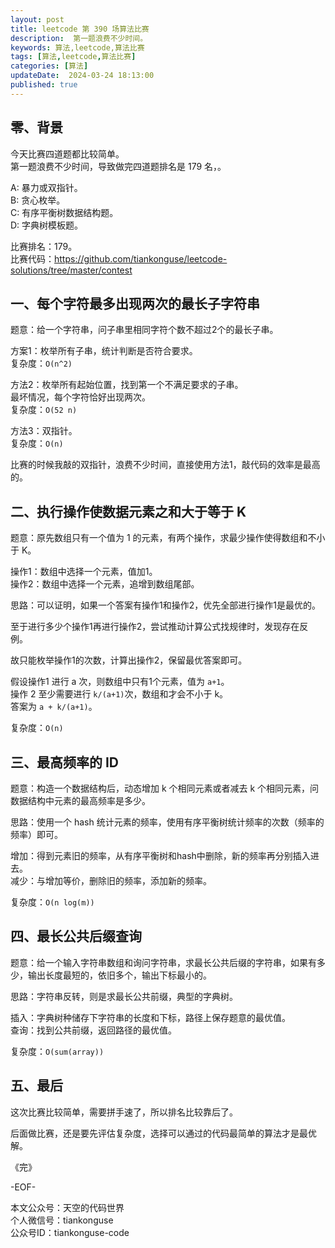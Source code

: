 ```yaml
---
layout: post  
title: leetcode 第 390 场算法比赛 
description:  第一题浪费不少时间。  
keywords: 算法,leetcode,算法比赛  
tags: [算法,leetcode,算法比赛]  
categories: [算法]  
updateDate:  2024-03-24 18:13:00  
published: true  
---
```



## 零、背景  


今天比赛四道题都比较简单。  
第一题浪费不少时间，导致做完四道题排名是 179 名，。  


A: 暴力或双指针。    
B: 贪心枚举。  
C: 有序平衡树数据结构题。  
D: 字典树模板题。  


比赛排名：179。  
比赛代码：https://github.com/tiankonguse/leetcode-solutions/tree/master/contest  


## 一、每个字符最多出现两次的最长子字符串  


题意：给一个字符串，问子串里相同字符个数不超过2个的最长子串。  


方案1：枚举所有子串，统计判断是否符合要求。  
复杂度：`O(n^2)`  


方法2：枚举所有起始位置，找到第一个不满足要求的子串。  
最坏情况，每个字符恰好出现两次。    
复杂度：`O(52 n)`  


方法3：双指针。  
复杂度：`O(n)`  



比赛的时候我敲的双指针，浪费不少时间，直接使用方法1，敲代码的效率是最高的。  


## 二、执行操作使数据元素之和大于等于 K  


题意：原先数组只有一个值为 1 的元素，有两个操作，求最少操作使得数组和不小于 K。  


操作1：数组中选择一个元素，值加1。  
操作2：数组中选择一个元素，追增到数组尾部。  


思路：可以证明，如果一个答案有操作1和操作2，优先全部进行操作1是最优的。  


至于进行多少个操作1再进行操作2，尝试推动计算公式找规律时，发现存在反例。  


故只能枚举操作1的次数，计算出操作2，保留最优答案即可。  



假设操作1 进行 a 次，则数组中只有1个元素，值为 `a+1`。  
操作 2 至少需要进行 `k/(a+1)`次，数组和才会不小于 k。  
答案为 `a + k/(a+1)`。  


复杂度：`O(n)`  


## 三、最高频率的 ID  


题意：构造一个数据结构后，动态增加 k 个相同元素或者减去 k 个相同元素，问数据结构中元素的最高频率是多少。  


思路：使用一个 hash 统计元素的频率，使用有序平衡树统计频率的次数（频率的频率）即可。  


增加：得到元素旧的频率，从有序平衡树和hash中删除，新的频率再分别插入进去。  
减少：与增加等价，删除旧的频率，添加新的频率。  


复杂度：`O(n log(m))`  



## 四、最长公共后缀查询  


题意：给一个输入字符串数组和询问字符串，求最长公共后缀的字符串，如果有多少，输出长度最短的，依旧多个，输出下标最小的。  


思路：字符串反转，则是求最长公共前缀，典型的字典树。  


插入：字典树种储存下字符串的长度和下标，路径上保存题意的最优值。  
查询：找到公共前缀，返回路径的最优值。  


复杂度：`O(sum(array))`  


## 五、最后  


这次比赛比较简单，需要拼手速了，所以排名比较靠后了。  


后面做比赛，还是要先评估复杂度，选择可以通过的代码最简单的算法才是最优解。  




《完》  


-EOF-  



本文公众号：天空的代码世界  
个人微信号：tiankonguse  
公众号ID：tiankonguse-code  
  

